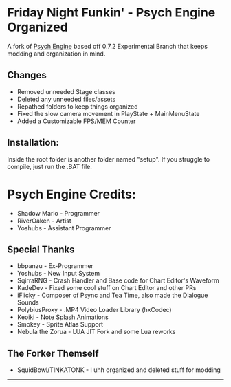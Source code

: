 # Friday Night Funkin' - Psych Engine Organized
A fork of [Psych Engine](https://github.com/ShadowMario/) based off 0.7.2 Experimental Branch that keeps modding and organization in mind. 

## Changes
- Removed unneeded Stage classes
- Deleted any unneeded files/assets
- Repathed folders to keep things organized
- Fixed the slow camera movement in PlayState + MainMenuState
- Added a Customizable FPS/MEM Counter

## Installation:
Inside the root folder is another folder named "setup". If you struggle to compile, just run the .BAT file.

# Psych Engine Credits:
* Shadow Mario - Programmer
* RiverOaken - Artist
* Yoshubs - Assistant Programmer

## Special Thanks
* bbpanzu - Ex-Programmer
* Yoshubs - New Input System
* SqirraRNG - Crash Handler and Base code for Chart Editor's Waveform
* KadeDev - Fixed some cool stuff on Chart Editor and other PRs
* iFlicky - Composer of Psync and Tea Time, also made the Dialogue Sounds
* PolybiusProxy - .MP4 Video Loader Library (hxCodec)
* Keoiki - Note Splash Animations
* Smokey - Sprite Atlas Support
* Nebula the Zorua - LUA JIT Fork and some Lua reworks

## The Forker Themself
* SquidBowl/TINKATONK - I uhh organized and deleted stuff for modding
_____________________________________